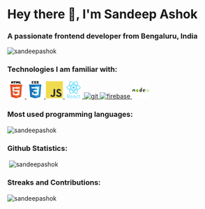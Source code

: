 <h1 align="left">Hey there 👋, I'm Sandeep Ashok</h1> 
<h3 align="left">A passionate frontend developer from Bengaluru, India</h3>  

<p align="left"> <img src="https://komarev.com/ghpvc/?username=sandeepashok&label=Profile%20views&color=0e75b6&style=flat" alt="sandeepashok" /> </p>  

  <h3 align="left">Technologies I am familiar with:</h3>  

<p align="left">
<a href="https://developer.mozilla.org/en-US/docs/Web/HTML" target="_blank"> <img src="https://raw.githubusercontent.com/devicons/devicon/master/icons/html5/html5-original-wordmark.svg" alt="html5" width="40" height="40"/> </a>
<a href="https://developer.mozilla.org/en-US/docs/Web/CSS" target="_blank"> <img src="https://raw.githubusercontent.com/devicons/devicon/master/icons/css3/css3-original-wordmark.svg" alt="css3" width="40" height="40"/> </a>
<a href="https://developer.mozilla.org/en-US/docs/Web/JavaScript" target="_blank"> <img src="https://raw.githubusercontent.com/devicons/devicon/master/icons/javascript/javascript-original.svg" alt="javascript" width="40" height="40"/> </a>
<a href="https://reactjs.org/" target="_blank"> <img src="https://raw.githubusercontent.com/devicons/devicon/master/icons/react/react-original-wordmark.svg" alt="react" width="40" height="40"/> </a>
<a href="https://git-scm.com/" target="_blank"> <img src="https://www.vectorlogo.zone/logos/git-scm/git-scm-icon.svg" alt="git" width="40" height="40"/> </a> 
<a href="https://firebase.google.com/" target="_blank"> <img src="https://www.vectorlogo.zone/logos/firebase/firebase-icon.svg" alt="firebase" width="40" height="40"/> </a> 
<a href="https://nodejs.org" target="_blank"> <img src="https://raw.githubusercontent.com/devicons/devicon/master/icons/nodejs/nodejs-original-wordmark.svg" alt="nodejs" width="40" height="40"/> </a>
    
 </p>  
  
  <h3 align="left">Most used programming languages:</h3>
  
<p><img align="center" src="https://github-readme-stats.vercel.app/api/top-langs?username=sandeepashok&show_icons=true&locale=en&layout=compact" alt="sandeepashok" /></p>

<h3  align="left" >Github Statistics: </h3>

  <p>&nbsp;<img align="center" src="https://github-readme-stats.vercel.app/api?username=sandeepashok&show_icons=true&locale=en" alt="sandeepashok" /></p>
  
  <h3  align="left">Streaks and Contributions:</h3>
  
  <p><img align="center" src="https://github-readme-streak-stats.herokuapp.com/?user=sandeepashok&" alt="sandeepashok" /></p>
  
  
  
